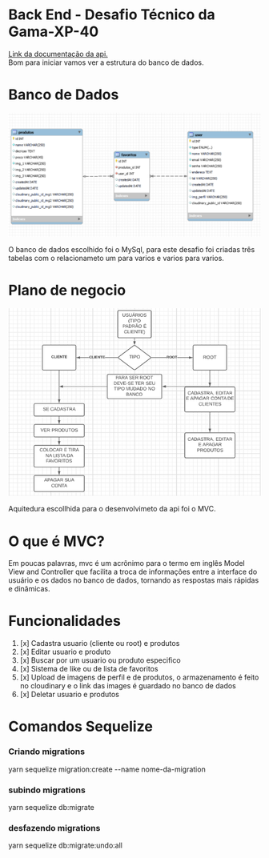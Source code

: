 # Back End - Desafio Técnico da Gama-XP-40
<a href="https://apivirtualicone.netlify.app/">Link da documentação da api.</a><br/>
Bom para iniciar vamos ver a estrutura do banco de dados.

# Banco de Dados
<img src="./img/bd1.png"/>

<p>O banco de dados escolhido foi o MySql, para este desafio foi criadas três tabelas com o relacionameto um para varios e varios para varios.
</p>

# Plano de negocio

<img src="./img/api1.png">

<p>Aquitedura escollhida para o desenvolvimeto da api foi o MVC.
</p>

# O que é MVC?
<p>
Em poucas palavras, mvc é um acrônimo para o termo em inglês Model View and Controller que facilita a troca de informações entre a interface do usuário e os dados no banco de dados, tornando as respostas mais rápidas e dinâmicas.</p>

# Funcionalidades

<ol>
  <li>[x] Cadastra usuario (cliente ou root) e produtos</li>
  <li>[x] Editar usuario e produto</li>
  <li>[x] Buscar por um usuario ou produto especifico</li>
  <li>[x] Sistema de like ou de lista de favoritos</li>
  <li>[x] Upload de imagens de perfil e de produtos, o armazenamento é feito no cloudinary e o link das images é guardado no banco de dados</li>
  <li>[x] Deletar usuario e produtos</li>
</ol>

# Comandos Sequelize 

### Criando migrations
yarn sequelize migration:create --name nome-da-migration

### subindo migrations
yarn sequelize db:migrate

### desfazendo migrations
yarn sequelize db:migrate:undo:all
